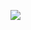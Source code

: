 [![](https://media.discordapp.net/attachments/757778622265294853/1132557295478382652/mr.png)](https://nyarancia.123guestbook.com/)
